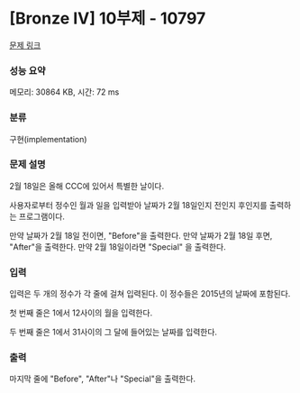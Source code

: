 # [Bronze IV] 10부제 - 10797

[문제 링크](https://www.acmicpc.net/problem/10768) 

### 성능 요약

메모리: 30864 KB, 시간: 72 ms

### 분류

구현(implementation)

### 문제 설명

2월 18일은 올해 CCC에 있어서 특별한 날이다.

사용자로부터 정수인 월과 일을 입력받아 날짜가 2월 18일인지 전인지 후인지를 출력하는 프로그램이다.

만약 날짜가 2월 18일 전이면, "Before"을 출력한다. 만약 날짜가 2월 18일 후면, "After"을 출력한다. 만약 2월 18일이라면 "Special" 을 출력한다.

### 입력 

입력은 두 개의 정수가 각 줄에 걸쳐 입력된다. 이 정수들은 2015년의 날짜에 포함된다.

첫 번째 줄은 1에서 12사이의 월을 입력한다.

두 번째 줄은 1에서 31사이의 그 달에 들어있는 날짜를 입력한다.

### 출력 

마지막 줄에 "Before", "After"나 "Special"을 출력한다.


